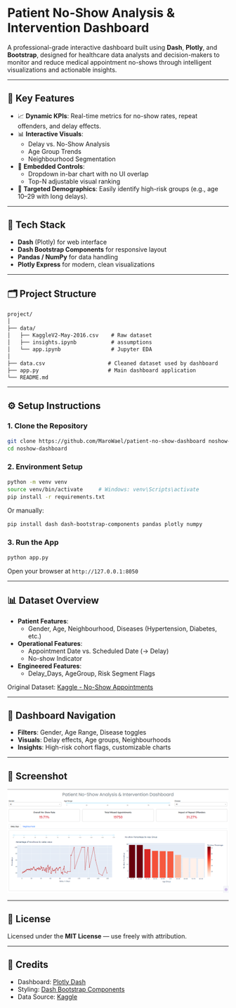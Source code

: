 # Patient No-Show Analysis & Intervention Dashboard

A professional-grade interactive dashboard built using **Dash**, **Plotly**, and **Bootstrap**, designed for healthcare data analysts and decision-makers to monitor and reduce medical appointment no-shows through intelligent visualizations and actionable insights.

---

## 🚀 Key Features

- 📈 **Dynamic KPIs**: Real-time metrics for no-show rates, repeat offenders, and delay effects.
- 📊 **Interactive Visuals**:
  - Delay vs. No-Show Analysis
  - Age Group Trends
  - Neighbourhood Segmentation
- 🧠 **Embedded Controls**:
  - Dropdown in-bar chart with no UI overlap
  - Top-N adjustable visual ranking
- 🎯 **Targeted Demographics**: Easily identify high-risk groups (e.g., age 10–29 with long delays).

---

## 🧱 Tech Stack

- **Dash** (Plotly) for web interface
- **Dash Bootstrap Components** for responsive layout
- **Pandas / NumPy** for data handling
- **Plotly Express** for modern, clean visualizations

---

## 🗂 Project Structure

```
project/
│
├── data/
│   ├── KaggleV2-May-2016.csv    # Raw dataset
│   ├── insights.ipynb           # assumptions
│   └── app.ipynb                # Jupyter EDA
│
├── data.csv                    # Cleaned dataset used by dashboard
├── app.py                      # Main dashboard application
└── README.md 
```

---

## ⚙️ Setup Instructions

### 1. Clone the Repository

```bash
git clone https://github.com/MaroWael/patient-no-show-dashboard noshow-dashboard
cd noshow-dashboard
```

### 2. Environment Setup

```bash
python -m venv venv
source venv/bin/activate     # Windows: venv\Scripts\activate
pip install -r requirements.txt
```

Or manually:

```bash
pip install dash dash-bootstrap-components pandas plotly numpy
```

### 3. Run the App

```bash
python app.py
```

Open your browser at `http://127.0.0.1:8050`

---

## 📊 Dataset Overview

- **Patient Features**:
  - Gender, Age, Neighbourhood, Diseases (Hypertension, Diabetes, etc.)
- **Operational Features**:
  - Appointment Date vs. Scheduled Date (→ Delay)
  - No-show Indicator
- **Engineered Features**:
  - Delay_Days, AgeGroup, Risk Segment Flags

Original Dataset: [Kaggle - No-Show Appointments](https://www.kaggle.com/datasets/joniarroba/noshowappointments)

---

## 🧭 Dashboard Navigation

- **Filters**: Gender, Age Range, Disease toggles
- **Visuals**: Delay effects, Age groups, Neighbourhoods
- **Insights**: High-risk cohort flags, customizable charts

---

## 📸 Screenshot

![Dashboard Preview](image.png)

---

## 📄 License

Licensed under the **MIT License** — use freely with attribution.

---

## 🙌 Credits

- Dashboard: [Plotly Dash](https://dash.plotly.com/)
- Styling: [Dash Bootstrap Components](https://dash-bootstrap-components.opensource.faculty.ai/)
- Data Source: [Kaggle](https://www.kaggle.com/datasets/joniarroba/noshowappointments)